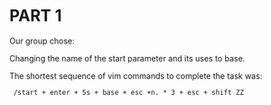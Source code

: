 # PART 1 #

Our group chose: 

Changing the name of the start parameter and its uses to base.

The shortest sequence of vim commands to complete the task was:
<pre><code> /start + enter + 5s + base + esc +n. * 3 + esc + shift ZZ </code></pre>
